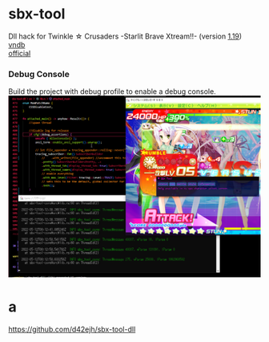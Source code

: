 # sbx-tool

Dll hack for Twinkle ☆ Crusaders -Starlit Brave Xtream!!-  (version [1.19](https://lillian.jp/support/support.html))  
[vndb](https://vndb.org/v5937)  
[official](https://lillian.jp/kurukuru2/sbx.html)


### Debug Console
Build the project with debug profile to enable a debug console.  
![](dbg_console.png)  
# a
https://github.com/d42ejh/sbx-tool-dll
